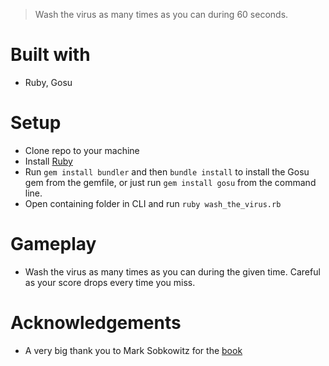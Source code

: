 > Wash the virus as many times as you can during 60 seconds.

# Built with

- Ruby, Gosu

# Setup

- Clone repo to your machine
- Install [Ruby](https://www.ruby-lang.org/en/downloads/)
- Run `gem install bundler` and then `bundle install` to install the Gosu gem from the gemfile, or just run `gem install gosu` from the command line.
- Open containing folder in CLI and run `ruby wash_the_virus.rb`

# Gameplay

- Wash the virus as many times as you can during the given time. Careful as your score drops every time you miss.

# Acknowledgements

- A very big thank you to Mark Sobkowitz for the [book](https://pragprog.com/book/msgpkids/learn-game-programming-with-ruby)

